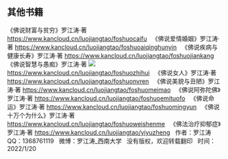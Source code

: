 ## 其他书籍
《佛说财富与贫穷》罗江涛·著
https://www.kancloud.cn/luojiangtao/foshuocaifu
&nbsp;
《佛说爱情婚姻》罗江涛·著
https://www.kancloud.cn/luojiangtao/foshuoaiqinghunyin
&nbsp;
《佛说疾病与健康长寿》罗江涛·著
https://www.kancloud.cn/luojiangtao/foshuojiankang
&nbsp;
《佛说智慧与愚痴》罗江涛·著
![](images/佛说智慧与愚痴.jpg)
https://www.kancloud.cn/luojiangtao/foshuozhihui
&nbsp;
《佛说女人》罗江涛·著
https://www.kancloud.cn/luojiangtao/foshuonvren
&nbsp;
《佛说美貌与丑陋》罗江涛·著
https://www.kancloud.cn/luojiangtao/foshuomeimao
&nbsp;
《佛说阿弥陀佛》罗江涛·著
https://www.kancloud.cn/luojiangtao/foshuoemituofo
&nbsp;
《佛说命运》罗江涛·著
https://www.kancloud.cn/luojiangtao/foshuomingyun
&nbsp;
《佛说十万个为什么》罗江涛·著
https://www.kancloud.cn/luojiangtao/foshuoweishenme
&nbsp;
《佛法治疗抑郁症》罗江涛·著
https://www.kancloud.cn/luojiangtao/yiyuzheng
&nbsp;
作者：罗江涛
&nbsp;
QQ：1368761119
&nbsp;
微博：罗江涛_西南大学
&nbsp;
没有版权，欢迎转载翻印
&nbsp;
时间：2022/1/20